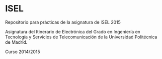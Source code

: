 # ISEL
Repositorio para prácticas de la asignatura de ISEL 2015

Asignatura del Itinerario de Electrónica del Grado en Ingeniería en Tecnología y Servicios de Telecomunicación de la Universidad Politécnica de Madrid. 

Curso 2014/2015
